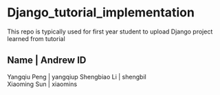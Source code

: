 # Django_tutorial_implementation

This repo is typically used for first year student to upload Django project learned from tutorial

   Name      |   Andrew ID
---------------------------
Yangqiu Peng |   yangqiup 
Shengbiao Li |   shengbil  
Xiaoming Sun |   xiaomins

